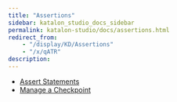 ```yaml
---
title: "Assertions" 
sidebar: katalon_studio_docs_sidebar
permalink: katalon-studio/docs/assertions.html 
redirect_from:
    - "/display/KD/Assertions"
    - "/x/qATR"
description: 
---
```

*   [Assert Statements](/display/KD/Assert+Statements)
*   [Manage a Checkpoint](/display/KD/Manage+a+Checkpoint)